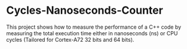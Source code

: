 # Cycles-Nanoseconds-Counter
This project shows how to measure the performance of a C++ code by measuring the total execution time either in nanoseconds (ns) or CPU cycles (Tailored for Cortex-A72 32 bits and 64 bits).

